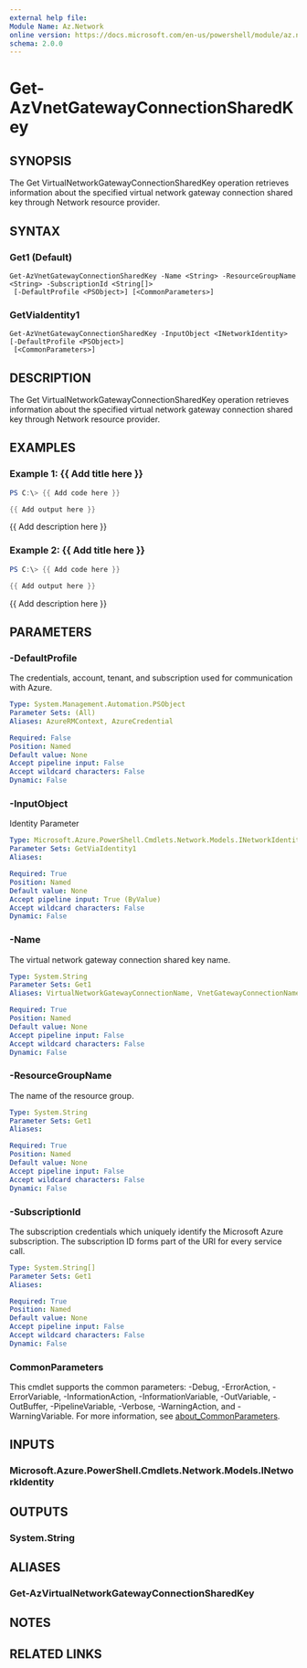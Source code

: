 ```yaml
---
external help file:
Module Name: Az.Network
online version: https://docs.microsoft.com/en-us/powershell/module/az.network/get-azvnetgatewayconnectionsharedkey
schema: 2.0.0
---
```


# Get-AzVnetGatewayConnectionSharedKey

## SYNOPSIS
The Get VirtualNetworkGatewayConnectionSharedKey operation retrieves information about the specified virtual network gateway connection shared key through Network resource provider.

## SYNTAX

### Get1 (Default)
```
Get-AzVnetGatewayConnectionSharedKey -Name <String> -ResourceGroupName <String> -SubscriptionId <String[]>
 [-DefaultProfile <PSObject>] [<CommonParameters>]
```

### GetViaIdentity1
```
Get-AzVnetGatewayConnectionSharedKey -InputObject <INetworkIdentity> [-DefaultProfile <PSObject>]
 [<CommonParameters>]
```

## DESCRIPTION
The Get VirtualNetworkGatewayConnectionSharedKey operation retrieves information about the specified virtual network gateway connection shared key through Network resource provider.

## EXAMPLES

### Example 1: {{ Add title here }}
```powershell
PS C:\> {{ Add code here }}

{{ Add output here }}
```

{{ Add description here }}

### Example 2: {{ Add title here }}
```powershell
PS C:\> {{ Add code here }}

{{ Add output here }}
```

{{ Add description here }}

## PARAMETERS

### -DefaultProfile
The credentials, account, tenant, and subscription used for communication with Azure.

```yaml
Type: System.Management.Automation.PSObject
Parameter Sets: (All)
Aliases: AzureRMContext, AzureCredential

Required: False
Position: Named
Default value: None
Accept pipeline input: False
Accept wildcard characters: False
Dynamic: False
```

### -InputObject
Identity Parameter

```yaml
Type: Microsoft.Azure.PowerShell.Cmdlets.Network.Models.INetworkIdentity
Parameter Sets: GetViaIdentity1
Aliases:

Required: True
Position: Named
Default value: None
Accept pipeline input: True (ByValue)
Accept wildcard characters: False
Dynamic: False
```

### -Name
The virtual network gateway connection shared key name.

```yaml
Type: System.String
Parameter Sets: Get1
Aliases: VirtualNetworkGatewayConnectionName, VnetGatewayConnectionName

Required: True
Position: Named
Default value: None
Accept pipeline input: False
Accept wildcard characters: False
Dynamic: False
```

### -ResourceGroupName
The name of the resource group.

```yaml
Type: System.String
Parameter Sets: Get1
Aliases:

Required: True
Position: Named
Default value: None
Accept pipeline input: False
Accept wildcard characters: False
Dynamic: False
```

### -SubscriptionId
The subscription credentials which uniquely identify the Microsoft Azure subscription.
The subscription ID forms part of the URI for every service call.

```yaml
Type: System.String[]
Parameter Sets: Get1
Aliases:

Required: True
Position: Named
Default value: None
Accept pipeline input: False
Accept wildcard characters: False
Dynamic: False
```

### CommonParameters
This cmdlet supports the common parameters: -Debug, -ErrorAction, -ErrorVariable, -InformationAction, -InformationVariable, -OutVariable, -OutBuffer, -PipelineVariable, -Verbose, -WarningAction, and -WarningVariable. For more information, see [about_CommonParameters](http://go.microsoft.com/fwlink/?LinkID=113216).

## INPUTS

### Microsoft.Azure.PowerShell.Cmdlets.Network.Models.INetworkIdentity

## OUTPUTS

### System.String

## ALIASES

### Get-AzVirtualNetworkGatewayConnectionSharedKey

## NOTES

## RELATED LINKS

